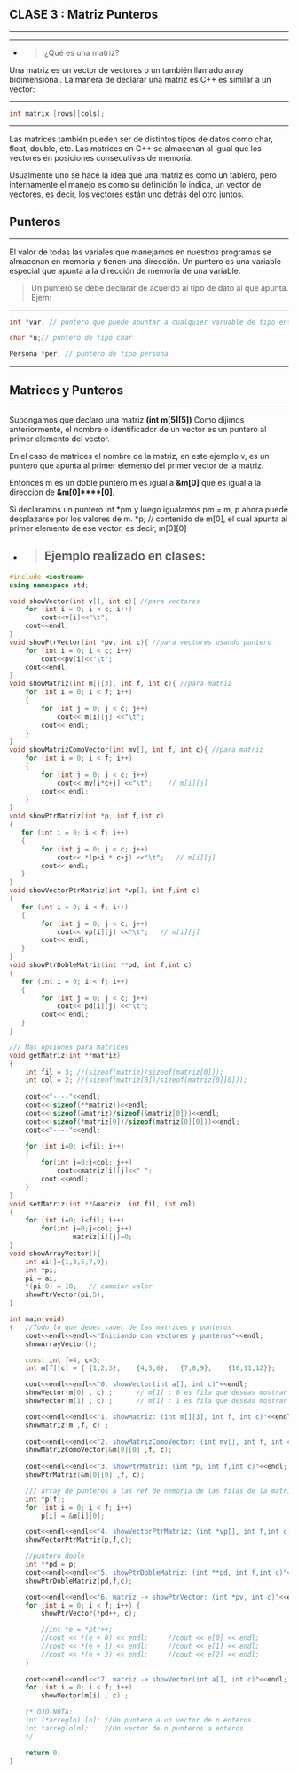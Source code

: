 ## CLASE 3 : **Matriz Punteros**
___
___

* > ¿Qué es una matriz?

Una matriz es un vector de vectores o un también llamado array bidimensional. La manera de declarar una matriz es C++ es similar a un vector: 
____

```c++ 
int matrix [rows][cols];
```
_____
Las matrices también pueden ser de distintos tipos de datos como char, float, double, etc. Las matrices en C++ se almacenan al igual que los vectores en posiciones consecutivas de memoria.

Usualmente uno se hace la idea que una matriz es como un tablero, pero internamente el manejo es como su definición lo indica, un vector de vectores, es decir, los vectores están uno detrás del otro juntos.

## **Punteros**
_____

El valor de todas las variales que manejamos en nuestros programas se almacenan en memoria y tienen una dirección. Un puntero es una variable especial que apunta a la dirección de memoria de una variable.

 > Un puntero se debe declarar de acuerdo al tipo de dato al que apunta. Ejem:
____
```c++ 
int *var; // puntero que puede apuntar a cualquier varuable de tipo entero.

char *u;// puntero de tipo char

Persona *per; // puntero de tipo persona
```
----

## **Matrices y Punteros** 
___

Supongamos que declaro una matriz **(int m[5][5])** Como dijimos anteriormente, el nombre o identificador de un vector es un puntero al primer elemento del vector.

En el caso de matrices el nombre de la matriz, en este ejemplo v, es un puntero que apunta al primer elemento del primer vector de la matriz.

Entonces m es un doble puntero.m es igual a **&m[0]** que es igual a la direccion de **&m[0]****[0]**.

Si declaramos un puntero int *pm y luego igualamos pm = m, p ahora puede desplazarse por los valores de m. *p;  // contenido de m[0], el cual apunta al primer elemento de ese vector, es decir, m[0][0]

* > ## Ejemplo realizado en clases:

```c++ 
#include <iostream>
using namespace std;

void showVector(int v[], int c){ //para vectores
    for (int i = 0; i < c; i++)
        cout<<v[i]<<"\t"; 
    cout<<endl;
} 
void showPtrVector(int *pv, int c){ //para vectores usando puntero
    for (int i = 0; i < c; i++)
        cout<<pv[i]<<"\t"; 
    cout<<endl;
}
void showMatriz(int m[][3], int f, int c){ //para matriz
    for (int i = 0; i < f; i++)
    {
        for (int j = 0; j < c; j++)
            cout<< m[i][j] <<"\t"; 
        cout<< endl;
    }
} 
void showMatrizComoVector(int mv[], int f, int c){ //para matriz
    for (int i = 0; i < f; i++)
    {
        for (int j = 0; j < c; j++)
            cout<< mv[i*c+j] <<"\t";    // m[i][j]
        cout<< endl;
    }
} 
void showPtrMatriz(int *p, int f,int c)
{
   for (int i = 0; i < f; i++)
   {
        for (int j = 0; j < c; j++)
            cout<< *(p+i * c+j) <<"\t";   // m[i][j]
        cout<< endl;
   }
}
void showVectorPtrMatriz(int *vp[], int f,int c)
{
   for (int i = 0; i < f; i++)
   {
        for (int j = 0; j < c; j++)
            cout<< vp[i][j] <<"\t";   // m[i][j]
        cout<< endl;
   }
}
void showPtrDobleMatriz(int **pd, int f,int c)
{
   for (int i = 0; i < f; i++)
   {
        for (int j = 0; j < c; j++)
            cout<< pd[i][j] <<"\t";   
        cout<< endl;
   }
}

/// Mas opciones para matrices
void getMatriz(int **matriz)
{
    int fil = 3; //(sizeof(matriz)/sizeof(matriz[0]));
    int col = 2; //(sizeof(matriz[0])/sizeof(matriz[0][0]));
    
    cout<<"----"<<endl;
    cout<<(sizeof(**matriz))<<endl;
    cout<<(sizeof(&matriz)/sizeof(&matriz[0]))<<endl;
    cout<<(sizeof(*matriz[0])/sizeof(matriz[0][0]))<<endl;
    cout<<"----"<<endl;

    for (int i=0; i<fil; i++)
    {
        for(int j=0;j<col; j++)
            cout<<matriz[i][j]<<" ";
        cout <<endl;
    }
}
void setMatriz(int **&matriz, int fil, int col)
{
    for (int i=0; i<fil; i++)
        for(int j=0;j<col; j++)
                matriz[i][j]=0;
}
void showArrayVector(){
    int ai[]={1,3,5,7,9};
    int *pi;
    pi = ai;
    *(pi+0) = 10;   // cambiar valor
    showPtrVector(pi,5);
}

int main(void)
{   //Todo lo que debes saber de las matrices y punteros
    cout<<endl<<endl<<"Iniciando con vectores y punteros"<<endl;
    showArrayVector();

    const int f=4, c=3;
    int m[f][c] = { {1,2,3},    {4,5,6},   {7,8,9},    {10,11,12}};

    cout<<endl<<endl<<"0. showVector(int a[], int c)"<<endl;
    showVector(m[0] , c) ;      // m[1] : 0 es fila que deseas mostrar
    showVector(m[1] , c) ;      // m[1] : 1 es fila que deseas mostrar

    cout<<endl<<endl<<"1. showMatriz: (int m[][3], int f, int c)"<<endl;
    showMatriz(m ,f, c) ;
    
    cout<<endl<<endl<<"2. showMatrizComoVector: (int mv[], int f, int c)"<<endl;
    showMatrizComoVector(&m[0][0] ,f, c);
    
    cout<<endl<<endl<<"3. showPtrMatriz: (int *p, int f,int c)"<<endl;
    showPtrMatriz(&m[0][0] ,f, c);

    /// array de punteros a las ref de nemoria de las filas de la matriz m 
    int *p[f]; 
    for (int i = 0; i < f; i++)
        p[i] = &m[i][0];

    cout<<endl<<endl<<"4. showVectorPtrMatriz: (int *vp[], int f,int c)"<<endl;
    showVectorPtrMatriz(p,f,c);

    //puntero doble
    int **pd = p;
    cout<<endl<<endl<<"5. showPtrDobleMatriz: (int **pd, int f,int c)"<<endl;
    showPtrDobleMatriz(pd,f,c);

    cout<<endl<<endl<<"6. matriz -> showPtrVector: (int *pv, int c)"<<endl;
    for (int i = 0; i < f; i++) {
        showPtrVector(*pd++, c);

        //int *e = *ptr++;
        //cout << *(e + 0) << endl;     //cout << e[0] << endl;
        //cout << *(e + 1) << endl;     //cout << e[1] << endl;
        //cout << *(e + 2) << endl;     //cout << e[2] << endl;
    }
    
    cout<<endl<<endl<<"7. matriz -> showVector(int a[], int c)"<<endl;
    for (int i = 0; i < f; i++)
        showVector(m[i] , c) ; 

    /* OJO-NOTA:
    int (*arreglo) [n]; //Un puntero a un vector de n enteros.
    int *arreglo[n];    //Un vector de n punteros a enteros
    */

    return 0;
}